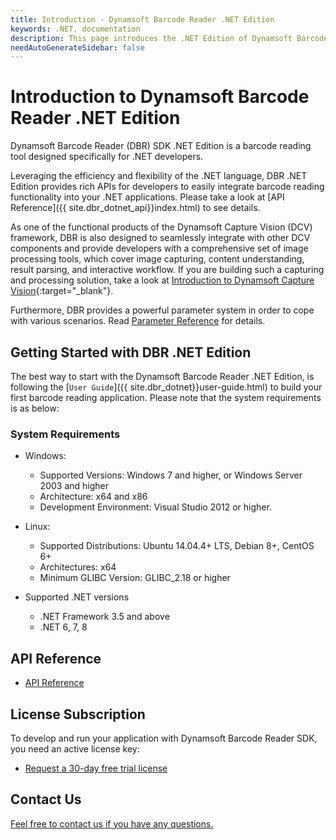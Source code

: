 ```yaml
---
title: Introduction - Dynamsoft Barcode Reader .NET Edition
keywords: .NET, documentation
description: This page introduces the .NET Edition of Dynamsoft Barcode Reader
needAutoGenerateSidebar: false
---
```


# Introduction to Dynamsoft Barcode Reader .NET Edition

Dynamsoft Barcode Reader (DBR) SDK .NET Edition is a barcode reading tool designed specifically for .NET developers.

Leveraging the efficiency and flexibility of the .NET language, DBR .NET Edition provides rich APIs for developers to easily integrate barcode reading functionality into your .NET applications. Please take a look at [API Reference]({{ site.dbr_dotnet_api}}index.html) to see details.

As one of the functional products of the Dynamsoft Capture Vision (DCV) framework, DBR is also designed to seamlessly integrate with other DCV components and provide developers with a comprehensive set of image processing tools, which cover image capturing, content understanding, result parsing, and interactive workflow. If you are building such a capturing and processing solution, take a look at [Introduction to Dynamsoft Capture Vision]({{site.dcv_introduction}}){:target="_blank"}.

Furthermore, DBR provides a powerful parameter system in order to cope with various scenarios. Read <a href="{{site.dbr_parameters_reference}}index.html" target="_blank">Parameter Reference</a> for details.

## Getting Started with DBR .NET Edition

The best way to start with the Dynamsoft Barcode Reader .NET Edition, is following the [`User Guide`]({{ site.dbr_dotnet}}user-guide.html) to build your first barcode reading application. Please note that the system requirements is as below:

### System Requirements

- Windows:
  - Supported Versions: Windows 7 and higher, or Windows Server 2003 and higher
  - Architecture: x64 and x86
  - Development Environment: Visual Studio 2012 or higher.

- Linux:
  - Supported Distributions: Ubuntu 14.04.4+ LTS, Debian 8+, CentOS 6+
  - Architectures: x64
  - Minimum GLIBC Version: GLIBC_2.18 or higher

- Supported .NET versions
  - .NET Framework 3.5 and above
  - .NET 6, 7, 8

## API Reference

- [API Reference]({{site.dbr_dotnet_api}})

## License Subscription

To develop and run your application with Dynamsoft Barcode Reader SDK, you need an active license key:
* <a href="https://www.dynamsoft.com/customer/license/trialLicense?utm_source=docs&product=dbr&package=dotnet" target="_blank">Request a 30-day free trial license</a>

## Contact Us

<a href="https://www.dynamsoft.com/company/customer-service/#contact" target="_blank">Feel free to contact us if you have any questions.</a>